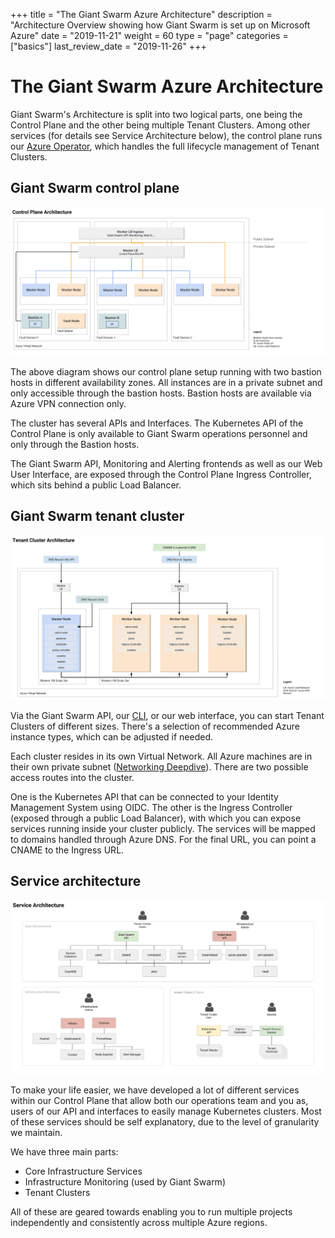+++
title = "The Giant Swarm Azure Architecture"
description = "Architecture Overview showing how Giant Swarm is set up on Microsoft Azure"
date = "2019-11-21"
weight = 60
type = "page"
categories = ["basics"]
last_review_date = "2019-11-26"
+++

# The Giant Swarm Azure Architecture

Giant Swarm's Architecture is split into two logical parts, one being the Control Plane and the other being multiple Tenant Clusters. Among other services (for details see Service Architecture below), the control plane runs our [Azure Operator](https://github.com/giantswarm/azure-operator), which handles the full lifecycle management of Tenant Clusters.

## Giant Swarm control plane

![Control Plane Architecture](architecture-azure-control-plane.png)

The above diagram shows our control plane setup running with two bastion hosts in different availability zones. All instances are in a private subnet and only accessible through the bastion hosts. Bastion hosts are available via Azure VPN connection only.

The cluster has several APIs and Interfaces. The Kubernetes API of the Control Plane is only available to Giant Swarm operations personnel and only through the Bastion hosts.

The Giant Swarm API, Monitoring and Alerting frontends as well as our Web User Interface, are exposed through the Control Plane Ingress Controller, which sits behind a public Load Balancer.

## Giant Swarm tenant cluster

![Tenant Cluster Architecture](architecture-azure-tenant-cluster.png)

Via the Giant Swarm API, our [CLI](https://github.com/giantswarm/gsctl), or our web interface, you can start Tenant Clusters of different sizes. There's a selection of recommended Azure instance types, which can be adjusted if needed.

Each cluster resides in its own Virtual Network. All Azure machines are in their own private subnet ([Networking Deepdive](https://blog.giantswarm.io/deep-dive-into-kubernetes-networking-in-azure/)). There are two possible access routes into the cluster.

One is the Kubernetes API that can be connected to your Identity Management System using OIDC. The other is the Ingress Controller (exposed through a public Load Balancer), with which you can expose services running inside your cluster publicly. The services will be mapped to domains handled through Azure DNS. For the final URL, you can point a CNAME to the Ingress URL.

## Service architecture

![Service Architecture](architecture-azure-services.png)

To make your life easier, we have developed a lot of different services within our Control Plane that allow both our operations team and you as, users of our API and interfaces to easily manage Kubernetes clusters. Most of these services should be self explanatory, due to the level of granularity we maintain.

We have three main parts:

* Core Infrastructure Services
* Infrastructure Monitoring (used by Giant Swarm)
* Tenant Clusters

All of these are geared towards enabling you to run multiple projects independently and consistently across multiple Azure regions.
